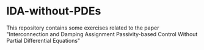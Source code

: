 # IDA-without-PDEs
This repository contains some exercises related to the paper "Interconnection and Damping Assignment Passivity-based Control Without Partial Differential Equations"
